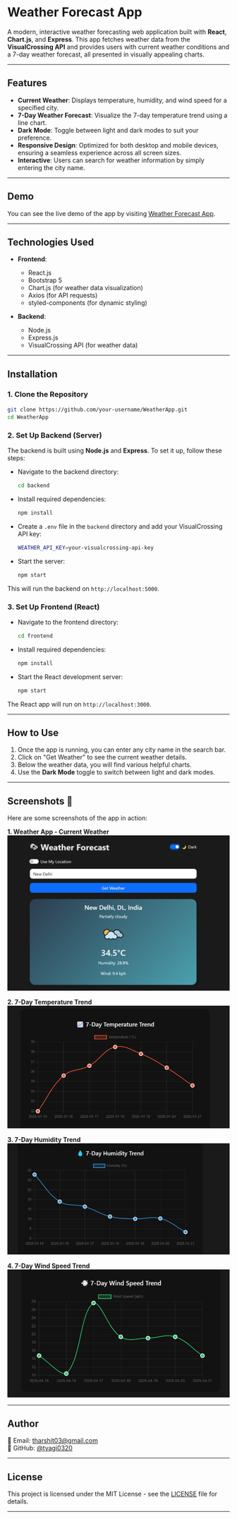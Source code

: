 
# Weather Forecast App 

A modern, interactive weather forecasting web application built with **React**, **Chart.js**, and **Express**. This app fetches weather data from the **VisualCrossing API** and provides users with current weather conditions and a 7-day weather forecast, all presented in visually appealing charts.

---

## Features 

- **Current Weather**: Displays temperature, humidity, and wind speed for a specified city.
- **7-Day Weather Forecast**: Visualize the 7-day temperature trend using a line chart.
- **Dark Mode**: Toggle between light and dark modes to suit your preference.
- **Responsive Design**: Optimized for both desktop and mobile devices, ensuring a seamless experience across all screen sizes.
- **Interactive**: Users can search for weather information by simply entering the city name.

---

## Demo 

You can see the live demo of the app by visiting [Weather Forecast App](https://your-app-link.com).

---

## Technologies Used 

- **Frontend**:
  - React.js
  - Bootstrap 5
  - Chart.js (for weather data visualization)
  - Axios (for API requests)
  - styled-components (for dynamic styling)
  
- **Backend**:
  - Node.js
  - Express.js
  - VisualCrossing API (for weather data)

---

## Installation 

### 1. Clone the Repository

```bash
git clone https://github.com/your-username/WeatherApp.git
cd WeatherApp
```

### 2. Set Up Backend (Server)

The backend is built using **Node.js** and **Express**. To set it up, follow these steps:

- Navigate to the backend directory:
  
  ```bash
  cd backend
  ```

- Install required dependencies:

  ```bash
  npm install
  ```

- Create a `.env` file in the `backend` directory and add your VisualCrossing API key:

  ```bash
  WEATHER_API_KEY=your-visualcrossing-api-key
  ```

- Start the server:

  ```bash
  npm start
  ```

This will run the backend on `http://localhost:5000`.

### 3. Set Up Frontend (React)

- Navigate to the frontend directory:

  ```bash
  cd frontend
  ```

- Install required dependencies:

  ```bash
  npm install
  ```

- Start the React development server:

  ```bash
  npm start
  ```

The React app will run on `http://localhost:3000`.

---

## How to Use 

1. Once the app is running, you can enter any city name in the search bar.
2. Click on "Get Weather" to see the current weather details.
3. Below the weather data, you will find various helpful charts.
4. Use the **Dark Mode** toggle to switch between light and dark modes.

---

## Screenshots 📸

Here are some screenshots of the app in action:

**1. Weather App - Current Weather**
![Welcome Window](Screenshots/Screenshot%201.png)  

**2. 7-Day Temperature Trend**
![Temperature Trend](Screenshots/Screenshot%202.png)

**3. 7-Day Humidity Trend**
![Humidity Trend](Screenshots/Screenshot%203.png)

**4. 7-Day Wind Speed Trend**
![Speed Trend](Screenshots/Screenshot%204.png)

---

## Author

📧 Email: tharshit03@gmail.com  
🔗 GitHub: [@tyagi0320](https://github.com/tyagi0320)

---

## License 

This project is licensed under the MIT License - see the [LICENSE](LICENSE) file for details.

---

